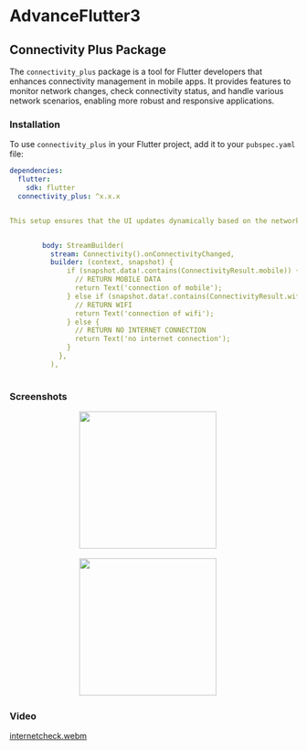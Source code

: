 # AdvanceFlutter3
## Connectivity Plus Package

The `connectivity_plus` package is a tool for Flutter developers that enhances connectivity management in mobile apps. It provides features to monitor network changes, check connectivity status, and handle various network scenarios, enabling more robust and responsive applications.

### Installation

To use `connectivity_plus` in your Flutter project, add it to your `pubspec.yaml` file:

```yaml
dependencies:
  flutter:
    sdk: flutter
  connectivity_plus: ^x.x.x


This setup ensures that the UI updates dynamically based on the network connectivity status of the device.


        body: StreamBuilder(
          stream: Connectivity().onConnectivityChanged,
          builder: (context, snapshot) {
              if (snapshot.data!.contains(ConnectivityResult.mobile)) {
                // RETURN MOBILE DATA
                return Text('connection of mobile');
              } else if (snapshot.data!.contains(ConnectivityResult.wifi)) {
                // RETURN WIFI
                return Text('connection of wifi');
              } else {  
                // RETURN NO INTERNET CONNECTION
                return Text('no internet connection');
              }
            },
          ),
   
```



### Screenshots

<div align="center">
  <img src= "https://github.com/AnjaliPurohit2811/advanceflutterch3/assets/143180602/6cdbb89a-a6f8-4971-a66c-8b401b97b5f1"  width = 240> &nbsp;&nbsp;&nbsp;&nbsp;

   <img src= "https://github.com/AnjaliPurohit2811/advanceflutterch3/assets/143180602/2505fda1-ad27-4bb9-a3ab-4b256fe5e08e"  width = 240> &nbsp;&nbsp;&nbsp;&nbsp;


  
</div>

### Video 

[internetcheck.webm](https://github.com/AnjaliPurohit2811/advanceflutterch3/assets/143180602/da7b5e58-1de0-44eb-a7ec-21389db64e2a)
